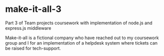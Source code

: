# make-it-all-3
Part 3 of Team projects coursework with implementation of node.js and express.js middleware

Make-it-all is a fictional company who have reached out to my coursework group and I for an implementation of a helpdesk system where tickets can be raised for tech-support. 


